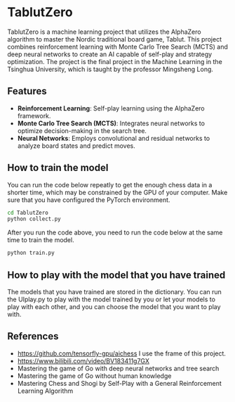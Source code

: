 # TablutZero

TablutZero is a machine learning project that utilizes the AlphaZero algorithm to master the Nordic traditional board game, Tablut. This project combines reinforcement learning with Monte Carlo Tree Search (MCTS) and deep neural networks to create an AI capable of self-play and strategy optimization. The project is the final project in the Machine Learning in the Tsinghua University, which is taught by the professor Mingsheng Long.

## Features

- **Reinforcement Learning**: Self-play learning using the AlphaZero framework.
- **Monte Carlo Tree Search (MCTS)**: Integrates neural networks to optimize decision-making in the search tree.
- **Neural Networks**: Employs convolutional and residual networks to analyze board states and predict moves.

## How to train the model
You can run the code below repeatly to get the enough chess data in a shorter time, which may be constrained by the GPU of your computer. Make sure that you have configured the PyTorch environment.
```bash
cd TablutZero
python collect.py
```
After you run the code above, you need to run the code below at the same time to train the model.
```bash
python train.py
```
## How to play with the model that you have trained
The models that you have trained are stored in the dictionary. You can run the UIplay.py to play with the model trained by you or let your models to play with each other, and you can choose the model that you want to play with.

## References
- https://github.com/tensorfly-gpu/aichess I use the frame of this project.
- https://www.bilibili.com/video/BV183411g7GX
- Mastering the game of Go with deep neural networks and tree search
- Mastering the game of Go without human knowledge
- Mastering Chess and Shogi by Self-Play with a General Reinforcement Learning Algorithm
